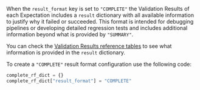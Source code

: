 When the `result_format` key is set to `"COMPLETE"` the Validation Results of each Expectation includes a `result` dictionary with all available information to justify why it failed or succeeded.  This format is intended for debugging pipelines or developing detailed regression tests and includes additional information beyond what is provided by `"SUMMARY"`.

You can check the [Validation Results reference tables](#validation-results-reference-tables) to see what information is provided in the `result` dictionary.

To create a `"COMPLETE"` result format configuration use the following code:

```python title="Python"
complete_rf_dict = {}
complete_rf_dict["result_format"] = "COMPLETE"
```